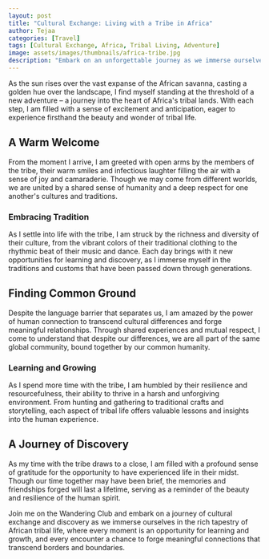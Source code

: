 ```yaml
---
layout: post
title: "Cultural Exchange: Living with a Tribe in Africa"
author: Tejaa
categories: [Travel]
tags: [Cultural Exchange, Africa, Tribal Living, Adventure]
image: assets/images/thumbnails/africa-tribe.jpg
description: "Embark on an unforgettable journey as we immerse ourselves in the rich culture and traditions of an African tribe, experiencing the beauty of human connection and the power of cultural exchange."
---
```


As the sun rises over the vast expanse of the African savanna, casting a golden hue over the landscape, I find myself standing at the threshold of a new adventure – a journey into the heart of Africa's tribal lands. With each step, I am filled with a sense of excitement and anticipation, eager to experience firsthand the beauty and wonder of tribal life.

## A Warm Welcome

From the moment I arrive, I am greeted with open arms by the members of the tribe, their warm smiles and infectious laughter filling the air with a sense of joy and camaraderie. Though we may come from different worlds, we are united by a shared sense of humanity and a deep respect for one another's cultures and traditions.

### Embracing Tradition

As I settle into life with the tribe, I am struck by the richness and diversity of their culture, from the vibrant colors of their traditional clothing to the rhythmic beat of their music and dance. Each day brings with it new opportunities for learning and discovery, as I immerse myself in the traditions and customs that have been passed down through generations.

## Finding Common Ground

Despite the language barrier that separates us, I am amazed by the power of human connection to transcend cultural differences and forge meaningful relationships. Through shared experiences and mutual respect, I come to understand that despite our differences, we are all part of the same global community, bound together by our common humanity.

### Learning and Growing

As I spend more time with the tribe, I am humbled by their resilience and resourcefulness, their ability to thrive in a harsh and unforgiving environment. From hunting and gathering to traditional crafts and storytelling, each aspect of tribal life offers valuable lessons and insights into the human experience.

## A Journey of Discovery

As my time with the tribe draws to a close, I am filled with a profound sense of gratitude for the opportunity to have experienced life in their midst. Though our time together may have been brief, the memories and friendships forged will last a lifetime, serving as a reminder of the beauty and resilience of the human spirit.

Join me on the Wandering Club and embark on a journey of cultural exchange and discovery as we immerse ourselves in the rich tapestry of African tribal life, where every moment is an opportunity for learning and growth, and every encounter a chance to forge meaningful connections that transcend borders and boundaries.
